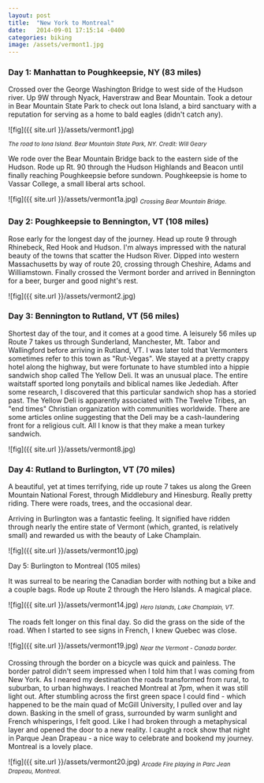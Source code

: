 ```yaml
---
layout: post
title:  "New York to Montreal"
date:   2014-09-01 17:15:14 -0400
categories: biking
image: /assets/vermont1.jpg
---
```


### Day 1: Manhattan to Poughkeepsie, NY (83 miles)

Crossed over the George Washington Bridge to west side of the Hudson river. Up 9W through Nyack, Haverstraw and Bear Mountain. Took a detour in Bear Mountain State Park to check out Iona Island, a bird sanctuary with a reputation for serving as a home to bald eagles (didn't catch any).

![fig]({{ site.url }}/assets/vermont1.jpg)

<sub>*The road to Iona Island. Bear Mountain State Park, NY. Credit: Will Geary*</sub>

We rode over the Bear Mountain Bridge back to the eastern side of the Hudson. Rode up Rt. 90 through the Hudson Highlands and Beacon until finally reaching Poughkeepsie before sundown. Poughkeepsie is home to Vassar College, a small liberal arts school. 

![fig]({{ site.url }}/assets/vermont1a.jpg)
<sub>*Crossing Bear Mountain Bridge.*</sub>

### Day 2: Poughkeepsie to Bennington, VT (108  miles)

Rose early for the longest day of the journey. Head up route 9 through Rhinebeck, Red Hook and Hudson. I'm always impressed with the natural beauty of the towns that scatter the Hudson River. Dipped into western Massachusetts by way of route 20, crossing through Cheshire, Adams and Williamstown. Finally crossed the Vermont border and arrived in Bennington for a beer, burger and good night's rest. 

![fig]({{ site.url }}/assets/vermont2.jpg)

### Day 3: Bennington to Rutland, VT (56 miles)

Shortest day of the tour, and it comes at a good time. A leisurely 56 miles up Route 7 takes us through Sunderland, Manchester, Mt. Tabor and Wallingford before arriving in Rutland, VT. I was later told that Vermonters sometimes refer to this town as "Rut-Vegas". We stayed at a pretty crappy hotel along the highway, but were fortunate to have stumbled into a hippie sandwich shop called The Yellow Deli. It was an unusual place. The entire waitstaff sported long ponytails and biblical names like Jedediah. After some research, I discovered that this particular sandwich shop has a storied past. The Yellow Deli is apparently associated with The Twelve Tribes, an "end times" Christian organization with communities worldwide. There are some articles online suggesting that the Deli may be a cash-laundering front for a religious cult. All I know is that they make a mean turkey sandwich.

![fig]({{ site.url }}/assets/vermont8.jpg)

### Day 4: Rutland to Burlington, VT (70 miles)

A beautiful, yet at times terrifying, ride up route 7 takes us along the Green Mountain National Forest, through Middlebury and Hinesburg. Really pretty riding. There were roads, trees, and the occasional dear.

Arriving in Burlington was a fantastic feeling. It signified have ridden through nearly the entire state of Vermont (which, granted, is relatively small) and rewarded us with the beauty of Lake Champlain.

![fig]({{ site.url }}/assets/vermont10.jpg)

Day 5: Burlington to Montreal (105 miles)

It was surreal to be nearing the Canadian border with nothing but a bike and a couple bags. Rode up Route 2 through the Hero Islands. A magical place.

![fig]({{ site.url }}/assets/vermont14.jpg)
<sub>*Hero Islands, Lake Champlain, VT.*</sub>

The roads felt longer on this final day. So did the grass on the side of the road. When I started to see signs in French, I knew Quebec was close.

![fig]({{ site.url }}/assets/vermont19.jpg)
<sub>*Near the Vermont - Canada border.*</sub>

Crossing through the border on a bicycle was quick and painless. The border patrol didn't seem impressed when I told him that I was coming from New York. As I neared my destination the roads transformed from rural, to suburban, to urban highways. I reached Montreal at 7pm, when it was still light out. After stumbling across the first green space I could find - which happened to be the main quad of McGill University, I pulled over and lay down. Basking in the smell of grass, surrounded by warm sunlight and French whisperings, I felt good. Like I had broken through a metaphysical layer and opened the door to a new reality. I caught a rock show that night in Parque Jean Drapeau - a nice way to celebrate and bookend my journey. Montreal is a lovely place.

![fig]({{ site.url }}/assets/vermont20.jpg)
<sub>*Arcade Fire playing in Parc Jean Drapeau, Montreal.*</sub>









